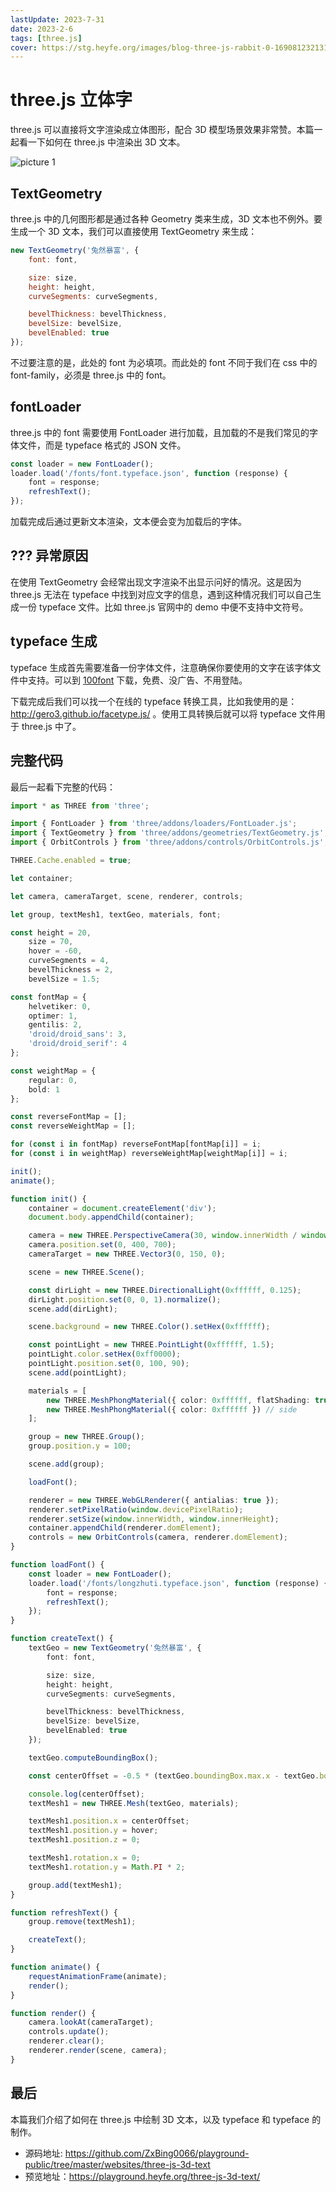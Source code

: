 ```yaml
---
lastUpdate: 2023-7-31
date: 2023-2-6
tags: [three.js]
cover: https://stg.heyfe.org/images/blog-three-js-rabbit-0-1690812321314.png
---
```


# three.js 立体字

three.js 可以直接将文字渲染成立体图形，配合 3D 模型场景效果非常赞。本篇一起看一下如何在 three.js 中渲染出 3D 文本。

![picture 1](https://stg.heyfe.org/images/blog-three-js-3d-text-82.png)

## TextGeometry

three.js 中的几何图形都是通过各种 Geometry 类来生成，3D 文本也不例外。要生成一个 3D 文本，我们可以直接使用 TextGeometry 来生成：

```js
new TextGeometry('兔然暴富', {
    font: font,

    size: size,
    height: height,
    curveSegments: curveSegments,

    bevelThickness: bevelThickness,
    bevelSize: bevelSize,
    bevelEnabled: true
});
```

不过要注意的是，此处的 font 为必填项。而此处的 font 不同于我们在 css 中的 font-family，必须是 three.js 中的 font。

## fontLoader

three.js 中的 font 需要使用 FontLoader 进行加载，且加载的不是我们常见的字体文件，而是 typeface 格式的 JSON 文件。

```js
const loader = new FontLoader();
loader.load('/fonts/font.typeface.json', function (response) {
    font = response;
    refreshText();
});
```

加载完成后通过更新文本渲染，文本便会变为加载后的字体。

## ??? 异常原因

在使用 TextGeometry 会经常出现文字渲染不出显示问好的情况。这是因为 three.js 无法在 typeface 中找到对应文字的信息，遇到这种情况我们可以自己生成一份 typeface 文件。比如 three.js 官网中的 demo 中便不支持中文符号。

## typeface 生成

typeface 生成首先需要准备一份字体文件，注意确保你要使用的文字在该字体文件中支持。可以到 [100font](https://www.100font.com/) 下载，免费、没广告、不用登陆。

下载完成后我们可以找一个在线的 typeface 转换工具，比如我使用的是：http://gero3.github.io/facetype.js/ 。使用工具转换后就可以将 typeface 文件用于 three.js 中了。

## 完整代码

最后一起看下完整的代码：

```ts
import * as THREE from 'three';

import { FontLoader } from 'three/addons/loaders/FontLoader.js';
import { TextGeometry } from 'three/addons/geometries/TextGeometry.js';
import { OrbitControls } from 'three/addons/controls/OrbitControls.js';

THREE.Cache.enabled = true;

let container;

let camera, cameraTarget, scene, renderer, controls;

let group, textMesh1, textGeo, materials, font;

const height = 20,
    size = 70,
    hover = -60,
    curveSegments = 4,
    bevelThickness = 2,
    bevelSize = 1.5;

const fontMap = {
    helvetiker: 0,
    optimer: 1,
    gentilis: 2,
    'droid/droid_sans': 3,
    'droid/droid_serif': 4
};

const weightMap = {
    regular: 0,
    bold: 1
};

const reverseFontMap = [];
const reverseWeightMap = [];

for (const i in fontMap) reverseFontMap[fontMap[i]] = i;
for (const i in weightMap) reverseWeightMap[weightMap[i]] = i;

init();
animate();

function init() {
    container = document.createElement('div');
    document.body.appendChild(container);

    camera = new THREE.PerspectiveCamera(30, window.innerWidth / window.innerHeight, 1, 1500);
    camera.position.set(0, 400, 700);
    cameraTarget = new THREE.Vector3(0, 150, 0);

    scene = new THREE.Scene();

    const dirLight = new THREE.DirectionalLight(0xffffff, 0.125);
    dirLight.position.set(0, 0, 1).normalize();
    scene.add(dirLight);

    scene.background = new THREE.Color().setHex(0xffffff);

    const pointLight = new THREE.PointLight(0xffffff, 1.5);
    pointLight.color.setHex(0xff0000);
    pointLight.position.set(0, 100, 90);
    scene.add(pointLight);

    materials = [
        new THREE.MeshPhongMaterial({ color: 0xffffff, flatShading: true }), // front
        new THREE.MeshPhongMaterial({ color: 0xffffff }) // side
    ];

    group = new THREE.Group();
    group.position.y = 100;

    scene.add(group);

    loadFont();

    renderer = new THREE.WebGLRenderer({ antialias: true });
    renderer.setPixelRatio(window.devicePixelRatio);
    renderer.setSize(window.innerWidth, window.innerHeight);
    container.appendChild(renderer.domElement);
    controls = new OrbitControls(camera, renderer.domElement);
}

function loadFont() {
    const loader = new FontLoader();
    loader.load('/fonts/longzhuti.typeface.json', function (response) {
        font = response;
        refreshText();
    });
}

function createText() {
    textGeo = new TextGeometry('兔然暴富', {
        font: font,

        size: size,
        height: height,
        curveSegments: curveSegments,

        bevelThickness: bevelThickness,
        bevelSize: bevelSize,
        bevelEnabled: true
    });

    textGeo.computeBoundingBox();

    const centerOffset = -0.5 * (textGeo.boundingBox.max.x - textGeo.boundingBox.min.x);

    console.log(centerOffset);
    textMesh1 = new THREE.Mesh(textGeo, materials);

    textMesh1.position.x = centerOffset;
    textMesh1.position.y = hover;
    textMesh1.position.z = 0;

    textMesh1.rotation.x = 0;
    textMesh1.rotation.y = Math.PI * 2;

    group.add(textMesh1);
}

function refreshText() {
    group.remove(textMesh1);

    createText();
}

function animate() {
    requestAnimationFrame(animate);
    render();
}

function render() {
    camera.lookAt(cameraTarget);
    controls.update();
    renderer.clear();
    renderer.render(scene, camera);
}
```

## 最后

本篇我们介绍了如何在 three.js 中绘制 3D 文本，以及 typeface 和 typeface 的制作。

-   源码地址: https://github.com/ZxBing0066/playground-public/tree/master/websites/three-js-3d-text
-   预览地址：https://playground.heyfe.org/three-js-3d-text/
